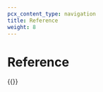 ```yaml
---
pcx_content_type: navigation
title: Reference
weight: 8
---
```


# Reference

{{<directory-listing>}}
